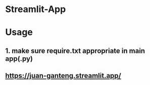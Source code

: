 # Streamlit-App
# Usage
## 1. make sure require.txt appropriate in main app(.py)
## https://juan-ganteng.streamlit.app/
